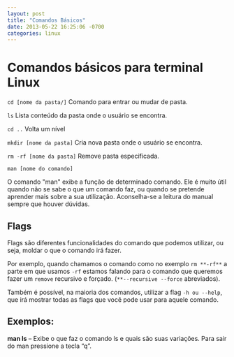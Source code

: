 ```yaml
---
layout: post
title: "Comandos Básicos"
date: 2013-05-22 16:25:06 -0700
categories: linux
---
```


# Comandos básicos para terminal Linux

`cd [nome da pasta/]`
Comando para entrar ou mudar de pasta.

`ls`
Lista conteúdo da pasta onde o usuário se encontra.

`cd ..`
Volta um nível

`mkdir [nome da pasta]`
Cria nova pasta onde o usuário se encontra.

`rm -rf [nome da pasta]`
Remove pasta especificada. 

`man [nome do comando]`

O comando "man" exibe a função de determinado comando. Ele é muito útil quando não se sabe o que um comando faz, ou quando se pretende aprender mais sobre a sua utilização. Aconselha-se a leitura do manual sempre que houver dúvidas.

## Flags

Flags são diferentes funcionalidades do comando que podemos utilizar, ou seja, moldar o que o comando irá fazer.

Por exemplo, quando chamamos o comando como no exemplo `rm **-rf**` a parte em que usamos `-rf` estamos falando para o comando que queremos fazer um `remove` recursivo e forçado. (`**--recursive --force` abreviados). 

Também é possível, na maioria dos comandos, utilizar a flag `-h ou --help`, que irá mostrar todas as flags que você pode usar para aquele comando.

## Exemplos:
**man ls** – Exibe o que faz o comando ls e quais são suas variações.
Para sair do man pressione a tecla “q”.
					



